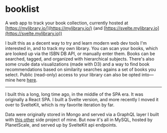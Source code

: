 # booklist

A web app to track your book collection, currently hosted at [https://mylibrary.io/](https://mylibrary.io/) (and [https://svelte.mylibrary.io](https://svelte.mylibrary.io))

I built this as a decent way to try and learn modern web dev tools I'm interested in, and to track my own library. You can scan your books, which are looked up via the ISBN DB API, or manually enter them. Books can be searched, tagged, and organized with hierarchical subjects. There's also some crude data visualizations (made with D3) and a way to find book recommendations based on similarity searches agains a set of books you select. Public (read-only) access to your library can also be opted into—mine here [here](https://mylibrary.io/view?userId=573d1b97120426ef0078aa92).

---

I built this a long, long time ago, in the middle of the SPA era. It was originally a React SPA. I built a Svelte version, and more recently I moved it over to SvelteKit, which is my favorite iteration by far.

Data were originally stored in Mongo and served via a GraphQL layer I built with [this other](https://github.com/arackaf/mongo-graphql-starter) side project of mine. But now it's all in MySQL, hosted by PlanetScale, and served up by SvelteKit api endpoints.
